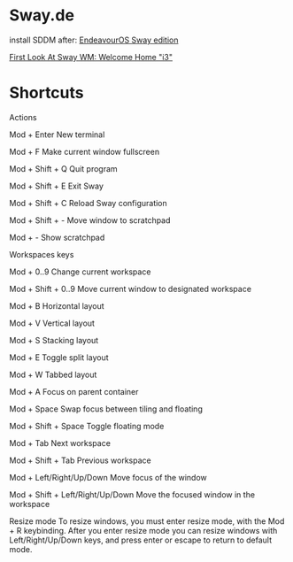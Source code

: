 # Sway.de
install SDDM after: [EndeavourOS Sway edition](https://youtu.be/qC3amzVrRCI)

[First Look At Sway WM: Welcome Home "i3"](https://youtu.be/09mQAZAzwJg)

# Shortcuts
Actions


Mod + Enter New terminal

Mod + F Make current window fullscreen

Mod + Shift + Q Quit program

Mod + Shift + E Exit Sway

Mod + Shift + C Reload Sway configuration

Mod + Shift + - Move window to scratchpad

Mod + - Show scratchpad

Workspaces keys


Mod + 0..9 Change current workspace

Mod + Shift + 0..9 Move current window to designated workspace

Mod + B Horizontal layout

Mod + V Vertical layout

Mod + S Stacking layout

Mod + E Toggle split layout

Mod + W Tabbed layout

Mod + A Focus on parent container

Mod + Space Swap focus between tiling and floating

Mod + Shift + Space Toggle floating mode

Mod + Tab Next workspace

Mod + Shift + Tab Previous workspace

Mod + Left/Right/Up/Down Move focus of the window

Mod + Shift + Left/Right/Up/Down Move the focused window in the workspace

Resize mode
To resize windows, you must enter resize mode, with the Mod + R keybinding. After you enter resize mode you can resize windows with Left/Right/Up/Down keys, and press enter or escape to return to default mode.
